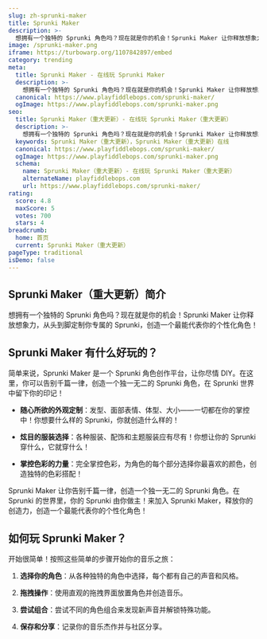 ```yaml
---
slug: zh-sprunki-maker
title: Sprunki Maker
description: >-
  想拥有一个独特的 Sprunki 角色吗？现在就是你的机会！Sprunki Maker 让你释放想象力，从头到脚定制你专属的 Sprunki，创造一个最能代表你的个性化角色！
image: /sprunki-maker.png
iframe: https://turbowarp.org/1107842897/embed
category: trending
meta:
  title: Sprunki Maker - 在线玩 Sprunki Maker
  description: >-
    想拥有一个独特的 Sprunki 角色吗？现在就是你的机会！Sprunki Maker 让你释放想象力，从头到脚定制你专属的 Sprunki，创造一个最能代表你的个性化角色！
  canonical: https://www.playfiddlebops.com/sprunki-maker/
  ogImage: https://www.playfiddlebops.com/sprunki-maker.png
seo:
  title: Sprunki Maker（重大更新）- 在线玩 Sprunki Maker（重大更新）
  description: >-
    想拥有一个独特的 Sprunki 角色吗？现在就是你的机会！Sprunki Maker 让你释放想象力，从头到脚定制你专属的 Sprunki，创造一个最能代表你的个性化角色！
  keywords: Sprunki Maker（重大更新），Sprunki Maker（重大更新）在线
  canonical: https://www.playfiddlebops.com/sprunki-maker/
  ogImage: https://www.playfiddlebops.com/sprunki-maker.png
  schema:
    name: Sprunki Maker（重大更新）- 在线玩 Sprunki Maker（重大更新）
    alternateName: playfiddlebops.com
    url: https://www.playfiddlebops.com/sprunki-maker/
rating:
  score: 4.8
  maxScore: 5
  votes: 700
  stars: 4
breadcrumb:
  home: 首页
  current: Sprunki Maker（重大更新）
pageType: traditional
isDemo: false
---
```


## Sprunki Maker（重大更新）简介

想拥有一个独特的 Sprunki 角色吗？现在就是你的机会！Sprunki Maker 让你释放想象力，从头到脚定制你专属的 Sprunki，创造一个最能代表你的个性化角色！

## Sprunki Maker 有什么好玩的？

简单来说，Sprunki Maker 是一个 Sprunki 角色创作平台，让你尽情 DIY。在这里，你可以告别千篇一律，创造一个独一无二的 Sprunki 角色，在 Sprunki 世界中留下你的印记！

- **随心所欲的外观定制**：发型、面部表情、体型、大小——一切都在你的掌控中！你想要什么样的 Sprunki，你就创造什么样的！

- **炫目的服装选择**：各种服装、配饰和主题服装应有尽有！你想让你的 Sprunki 穿什么，它就穿什么！

- **掌控色彩的力量**：完全掌控色彩，为角色的每个部分选择你最喜欢的颜色，创造独特的色彩搭配！

Sprunki Maker 让你告别千篇一律，创造一个独一无二的 Sprunki 角色。在 Sprunki 的世界里，你的 Sprunki 由你做主！来加入 Sprunki Maker，释放你的创造力，创造一个最能代表你的个性化角色！

## 如何玩 Sprunki Maker？

开始很简单！按照这些简单的步骤开始你的音乐之旅：

1. **选择你的角色**：从各种独特的角色中选择，每个都有自己的声音和风格。

1. **拖拽操作**：使用直观的拖拽界面放置角色并创造音乐。

1. **尝试组合**：尝试不同的角色组合来发现新声音并解锁特殊功能。

1. **保存和分享**：记录你的音乐杰作并与社区分享。